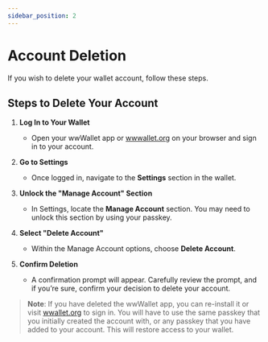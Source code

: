 ```yaml
---
sidebar_position: 2
---
```


# Account Deletion

If you wish to delete your wallet account, follow these steps.

## Steps to Delete Your Account

1. **Log In to Your Wallet**
   - Open your wwWallet app or [wwwallet.org](https://demo.wwwallet.org) on your browser and sign in to your account.

2. **Go to Settings**
   - Once logged in, navigate to the **Settings** section in the wallet.

3. **Unlock the "Manage Account" Section**
   - In Settings, locate the **Manage Account** section. You may need to unlock this section by using your passkey.

4. **Select "Delete Account"**
   - Within the Manage Account options, choose **Delete Account**.

5. **Confirm Deletion**
   - A confirmation prompt will appear. Carefully review the prompt, and if you’re sure, confirm your decision to delete your account.

> **Note**: If you have deleted the wwWallet app, you can re-install it or visit [wwallet.org](https://demo.wwwallet.org) to sign in. You will have to use the same passkey that you initially created the account with, or any passkey that you have added to your account. This will restore access to your wallet.
